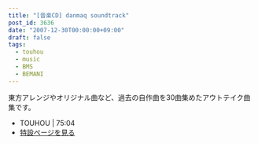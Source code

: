```yaml
---
title: "[音楽CD] danmaq soundtrack"
post_id: 3636
date: "2007-12-30T00:00:00+09:00"
draft: false
tags:
  - touhou
  - music
  - BMS
  - BEMANI
---
```


東方アレンジやオリジナル曲など、過去の自作曲を30曲集めたアウトテイク曲集です。

* TOUHOU | 75:04
* [特設ページを見る](https://danmaq.com/!/dst/)
